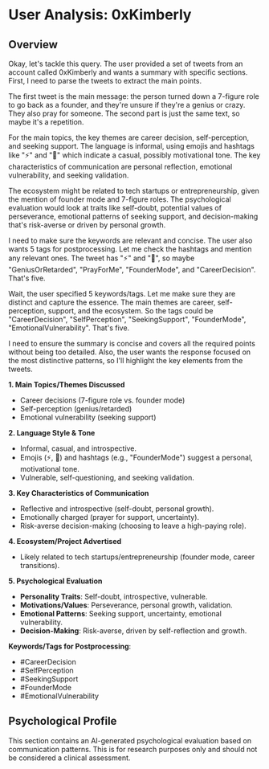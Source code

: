 # User Analysis: 0xKimberly

## Overview

<think>
Okay, let's tackle this query. The user provided a set of tweets from an account called 0xKimberly and wants a summary with specific sections. First, I need to parse the tweets to extract the main points.

The first tweet is the main message: the person turned down a 7-figure role to go back as a founder, and they're unsure if they're a genius or crazy. They also pray for someone. The second part is just the same text, so maybe it's a repetition. 

For the main topics, the key themes are career decision, self-perception, and seeking support. The language is informal, using emojis and hashtags like "⚡️" and "🙏" which indicate a casual, possibly motivational tone. The key characteristics of communication are personal reflection, emotional vulnerability, and seeking validation. 

The ecosystem might be related to tech startups or entrepreneurship, given the mention of founder mode and 7-figure roles. The psychological evaluation would look at traits like self-doubt, potential values of perseverance, emotional patterns of seeking support, and decision-making that's risk-averse or driven by personal growth.

I need to make sure the keywords are relevant and concise. The user also wants 5 tags for postprocessing. Let me check the hashtags and mention any relevant ones. The tweet has "⚡️" and "🙏", so maybe "GeniusOrRetarded", "PrayForMe", "FounderMode", and "CareerDecision". That's five. 

Wait, the user specified 5 keywords/tags. Let me make sure they are distinct and capture the essence. The main themes are career, self-perception, support, and the ecosystem. So the tags could be "CareerDecision", "SelfPerception", "SeekingSupport", "FounderMode", "EmotionalVulnerability". That's five. 

I need to ensure the summary is concise and covers all the required points without being too detailed. Also, the user wants the response focused on the most distinctive patterns, so I'll highlight the key elements from the tweets.
</think>

**1. Main Topics/Themes Discussed**  
- Career decisions (7-figure role vs. founder mode)  
- Self-perception (genius/retarded)  
- Emotional vulnerability (seeking support)  

**2. Language Style & Tone**  
- Informal, casual, and introspective.  
- Emojis (⚡️, 🙏) and hashtags (e.g., "FounderMode") suggest a personal, motivational tone.  
- Vulnerable, self-questioning, and seeking validation.  

**3. Key Characteristics of Communication**  
- Reflective and introspective (self-doubt, personal growth).  
- Emotionally charged (prayer for support, uncertainty).  
- Risk-averse decision-making (choosing to leave a high-paying role).  

**4. Ecosystem/Project Advertised**  
- Likely related to tech startups/entrepreneurship (founder mode, career transitions).  

**5. Psychological Evaluation**  
- **Personality Traits**: Self-doubt, introspective, vulnerable.  
- **Motivations/Values**: Perseverance, personal growth, validation.  
- **Emotional Patterns**: Seeking support, uncertainty, emotional vulnerability.  
- **Decision-Making**: Risk-averse, driven by self-reflection and growth.  

**Keywords/Tags for Postprocessing**:  
- #CareerDecision  
- #SelfPerception  
- #SeekingSupport  
- #FounderMode  
- #EmotionalVulnerability

## Psychological Profile

This section contains an AI-generated psychological evaluation based on communication patterns. This is for research purposes only and should not be considered a clinical assessment.